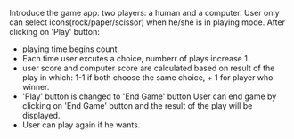 Introduce the game app:
two players: a human and a computer.
User only can select icons(rock/paper/scissor) when he/she is in playing mode.
After clicking on 'Play' button:
- playing time begins count
- Each time user excutes a choice, numberr of plays increase 1.
- user score and computer score are calculated based on result of the play in which: 1-1 if both choose the same choice, + 1 for player who winner.
- 'Play' button is changed to 'End Game' button
User can end game by clicking on 'End Game' button and the result of the play will be displayed.
- User can play again if he wants.

